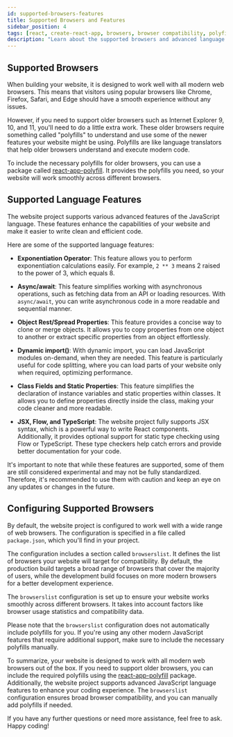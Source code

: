 ```yaml
---
id: supported-browsers-features
title: Supported Browsers and Features
sidebar_position: 4
tags: [react, create-react-app, browsers, browser compatibility, polyfills, modern JavaScript, language features, async/await, object rest/spread properties, dynamic import, class fields, static properties, JSX, Flow, TypeScript, browserslist, react-app-polyfill, JavaScript]
description: "Learn about the supported browsers and advanced language features in the website project. Understand how to ensure broad browser compatibility and leverage modern JavaScript capabilities."
---
```


## Supported Browsers

When building your website, it is designed to work well with all modern web browsers. This means that visitors using popular browsers like Chrome, Firefox, Safari, and Edge should have a smooth experience without any issues.

However, if you need to support older browsers such as Internet Explorer 9, 10, and 11, you'll need to do a little extra work. These older browsers require something called "polyfills" to understand and use some of the newer features your website might be using. Polyfills are like language translators that help older browsers understand and execute modern code.

To include the necessary polyfills for older browsers, you can use a package called [react-app-polyfill](https://github.com/facebook/create-react-app/blob/main/packages/react-app-polyfill/README.md). It provides the polyfills you need, so your website will work smoothly across different browsers.

## Supported Language Features

The website project supports various advanced features of the JavaScript language. These features enhance the capabilities of your website and make it easier to write clean and efficient code.

Here are some of the supported language features:

- **Exponentiation Operator**: This feature allows you to perform exponentiation calculations easily. For example, `2 ** 3` means 2 raised to the power of 3, which equals 8.

- **Async/await**: This feature simplifies working with asynchronous operations, such as fetching data from an API or loading resources. With `async/await`, you can write asynchronous code in a more readable and sequential manner.

- **Object Rest/Spread Properties**: This feature provides a concise way to clone or merge objects. It allows you to copy properties from one object to another or extract specific properties from an object effortlessly.

- **Dynamic import()**: With dynamic import, you can load JavaScript modules on-demand, when they are needed. This feature is particularly useful for code splitting, where you can load parts of your website only when required, optimizing performance.

- **Class Fields and Static Properties**: This feature simplifies the declaration of instance variables and static properties within classes. It allows you to define properties directly inside the class, making your code cleaner and more readable.

- **JSX, Flow, and TypeScript**: The website project fully supports JSX syntax, which is a powerful way to write React components. Additionally, it provides optional support for static type checking using Flow or TypeScript. These type checkers help catch errors and provide better documentation for your code.

It's important to note that while these features are supported, some of them are still considered experimental and may not be fully standardized. Therefore, it's recommended to use them with caution and keep an eye on any updates or changes in the future.

## Configuring Supported Browsers

By default, the website project is configured to work well with a wide range of web browsers. The configuration is specified in a file called `package.json`, which you'll find in your project.

The configuration includes a section called `browserslist`. It defines the list of browsers your website will target for compatibility. By default, the production build targets a broad range of browsers that cover the majority of users, while the development build focuses on more modern browsers for a better development experience.

The `browserslist` configuration is set up to ensure your website works smoothly across different browsers. It takes into account factors like browser usage statistics and compatibility data.

Please note that the `browserslist` configuration does not automatically include polyfills for you. If you're using any other modern JavaScript features that require additional support, make sure to include the necessary polyfills manually.

To summarize, your website is designed to work with all modern web browsers out of the box. If you need to support older browsers, you can include the required polyfills using the [react-app-polyfill](https://github.com/facebook/create-react-app/blob/main/packages/react-app-polyfill/README.md) package. Additionally, the website project supports advanced JavaScript language features to enhance your coding experience. The `browserslist` configuration ensures broad browser compatibility, and you can manually add polyfills if needed.

If you have any further questions or need more assistance, feel free to ask. Happy coding!
